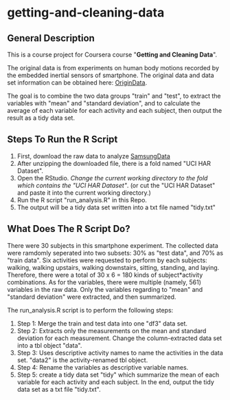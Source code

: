 # getting-and-cleaning-data

## General Description
This is a course project for Coursera course "**Getting and Cleaning Data**".

The original data is from experiments on human body motions recorded by the embedded inertial sensors of smartphone. 
The original data and data set information can be obtained here: 
[OriginData](http://archive.ics.uci.edu/ml/datasets/Human+Activity+Recognition+Using+Smartphones).

The goal is to combine the two data groups "train" and "test", to extract the variables with "mean" and "standard deviation", and to calculate the average of each variable for each activity and each subject, then output the result as a tidy data set. 

## Steps To Run the R Script
1. First, download the raw data to analyze [SamsungData](https://d396qusza40orc.cloudfront.net/getdata%2Fprojectfiles%2FUCI%20HAR%20Dataset.zip)
2. After unzipping the downloaded file, there is a fold named "UCI HAR Dataset".
3. Open the RStudio. *Change the current working directory to the fold which contains the "UCI HAR Dataset"*. 
(or cut the "UCI HAR Dataset" and paste it into the current working directory.)
4. Run the R script "run_analysis.R" in this Repo. 
5. The output will be a tidy data set written into a txt file named "tidy.txt"

## What Does The R Script Do?
There were 30 subjects in this smartphone experiment. The collected data were ramdomly seperated into two subsets: 30% as "test data", and 70% as "train data". Six activities were requested to perform by each subjects: walking, walking upstairs, walking downstairs, sitting, standing, and laying. Therefore, there were a total of 30 x 6 = 180 kinds of subject*activity combinations. As for the variables, there were multiple (namely, 561) variables in the raw data. Only the variables regarding to "mean" and "standard deviation" were extracted, and then summarized. 

The run_analysis.R script is to perform the following steps:

1. Step 1: Merge the train and test data into one "df3" data set.
2. Step 2: Extracts only the measurements on the mean and standard deviation for each measurement. Change the column-extracted data set into a tbl object "data".
3. Step 3: Uses descriptive activity names to name the activities in the data set. "data2" is the activity-renamed tbl object.
4. Step 4: Rename the variables as descriptive variable names.
5. Step 5: create a tidy data set "tidy" which summarize the mean of each variable for each activity and each subject. In the end, output the tidy data set as a txt file "tidy.txt".
